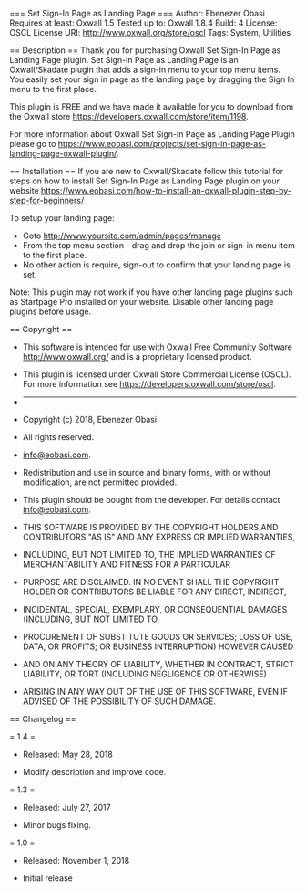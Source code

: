 === Set Sign-In Page as Landing Page ===
Author: Ebenezer Obasi
Requires at least: Oxwall 1.5
Tested up to: Oxwall 1.8.4
Build: 4
License: OSCL
License URI: http://www.oxwall.org/store/oscl
Tags: 	System, Utilities

== Description ==
Thank you for purchasing Oxwall Set Sign-In Page as Landing Page plugin. Set Sign-In Page as Landing Page is an Oxwall/Skadate plugin that adds a sign-in menu to your top menu items. You easily set your sign in page as the landing page by dragging the Sign In menu to the first place.

This plugin is FREE and we have made it available for you to download from the Oxwall store https://developers.oxwall.com/store/item/1198.

For more information about Oxwall Set Sign-In Page as Landing Page Plugin please go to https://www.eobasi.com/projects/set-sign-in-page-as-landing-page-oxwall-plugin/.

== Installation ==
If you are new to Oxwall/Skadate follow this tutorial for steps on how to install Set Sign-In Page as Landing Page plugin on your website https://www.eobasi.com/how-to-install-an-oxwall-plugin-step-by-step-for-beginners/

To setup your landing page:

 - Goto http://www.yoursite.com/admin/pages/manage
 - From the top menu section - drag and drop the join or sign-in menu item to the first place.
 - No other action is require, sign-out to confirm that your landing page is set.

Note: This plugin may not work if you have other landing page plugins such as Startpage Pro installed on your website. Disable other landing page plugins before usage.

== Copyright ==
 * This software is intended for use with Oxwall Free Community Software http://www.oxwall.org/ and is a proprietary licensed product. 
 * This plugin is licensed under Oxwall Store Commercial License (OSCL). For more information see https://developers.oxwall.com/store/oscl.

 * ---
 * Copyright (c) 2018, Ebenezer Obasi
 * All rights reserved.
 * info@eobasi.com.

 * Redistribution and use in source and binary forms, with or without modification, are not permitted provided.

 * This plugin should be bought from the developer. For details contact info@eobasi.com.

 * THIS SOFTWARE IS PROVIDED BY THE COPYRIGHT HOLDERS AND CONTRIBUTORS "AS IS" AND ANY EXPRESS OR IMPLIED WARRANTIES,
 * INCLUDING, BUT NOT LIMITED TO, THE IMPLIED WARRANTIES OF MERCHANTABILITY AND FITNESS FOR A PARTICULAR
 * PURPOSE ARE DISCLAIMED. IN NO EVENT SHALL THE COPYRIGHT HOLDER OR CONTRIBUTORS BE LIABLE FOR ANY DIRECT, INDIRECT,
 * INCIDENTAL, SPECIAL, EXEMPLARY, OR CONSEQUENTIAL DAMAGES (INCLUDING, BUT NOT LIMITED TO,
 * PROCUREMENT OF SUBSTITUTE GOODS OR SERVICES; LOSS OF USE, DATA, OR PROFITS; OR BUSINESS INTERRUPTION) HOWEVER CAUSED
 * AND ON ANY THEORY OF LIABILITY, WHETHER IN CONTRACT, STRICT LIABILITY, OR TORT (INCLUDING NEGLIGENCE OR OTHERWISE)
 * ARISING IN ANY WAY OUT OF THE USE OF THIS SOFTWARE, EVEN IF ADVISED OF THE POSSIBILITY OF SUCH DAMAGE.
 
 == Changelog ==
 
 = 1.4 =
 * Released: May 28, 2018
 
 - Modify description and improve code.
 
 = 1.3 =
 * Released: July 27, 2017
 
 - Minor bugs fixing.
 
 = 1.0 = 
 * Released: November 1, 2018
 - Initial release
